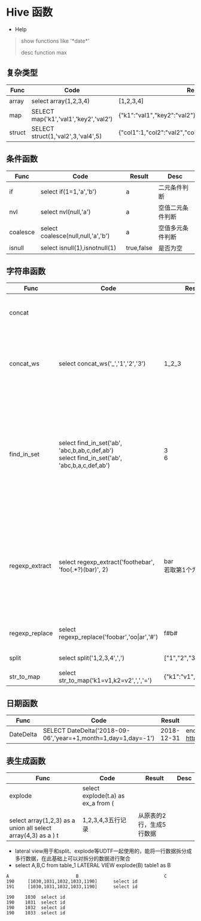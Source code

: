 # Hive 函数

- Help

> show functions like '\*date\*' 
>
> desc function max



## 复杂类型

| Func   | Code                                  | Result                                                   | Desc   |
| ------ | ------------------------------------- | -------------------------------------------------------- | ------ |
| array  | select array(1,2,3,4)                 | [1,2,3,4]                                                | 数组   |
| map    | SELECT map('k1','val1','key2','val2') | {"k1":"val1","key2":"val2"}                              | map    |
| struct | SELECT  struct(1,'val2',3,'val4',5)   | {"col1":1,"col2":"val2","col3":3,"col4":"val4","col5":5} | struct |



## 条件函数

| Func     | Code                               | Result     | Desc             |
| -------- | ---------------------------------- | ---------- | ---------------- |
| if       | select if(1=1,'a','b')             | a          | 二元条件判断     |
| nvl      | select nvl(null,'a')               | a          | 空值二元条件判断 |
| coalesce | select coalesce(null,null,'a','b') | a          | 空值多元条件判断 |
| isnull   | select isnull(1),isnotnull(1)      | true,false | 是否为空         |



## 字符串函数

| Func           | Code                                                         | Result                  | Desc                                                         |
| -------------- | ------------------------------------------------------------ | ----------------------- | ------------------------------------------------------------ |
| concat         |                                                              |                         | 字符串按次序进行拼接                                         |
| concat_ws      | select concat_ws('_','1','2','3')                            | 1_2_3                   | 与concat类似,指定的分隔符喜进行分隔                          |
| find_in_set    | select find_in_set('ab', 'abc,b,ab,c,def,ab')<br />select find_in_set('ab', 'abc,b,a,c,def,ab') | 3<br />6                | 返回以逗号分隔的字符串中str出现的位置，如果参数str为逗号或查找失败将返回0 |
| regexp_extract | select regexp_extract('foothebar', 'foo(.*?)(bar)', 2)       | bar<br />若取第1个为the | 抽取字符串subject中符合正则表达式pattern的第index个部分的子字符串 |
| regexp_replace | select regexp_replace('foobar','oo\|ar','#')                 | f#b#                    | 与上类似，替换                                               |
| split          | select split('1,2,3,4',',')                                  | ["1","2","3","4"]       | 拆分成数组                                                   |
| str_to_map     | select str_to_map('k1=v1,k2=v2',',','=')                     | {"k1":"v1","k2":"v2"}   |                                                              |



## 日期函数

| Func      | Code                                                         | Result     | Desc                                                         |
| --------- | ------------------------------------------------------------ | ---------- | ------------------------------------------------------------ |
| DateDelta | SELECT DateDelta('2018-09-06','year=+1,month=1,day=1,day=-1') | 2018-12-31 | end day of this year<br />https://github.com/jet2007/HiveDateUDF |



## 表生成函数

| Func    | Code                                                         | Result            | Desc                     |
| ------- | ------------------------------------------------------------ | ----------------- | ------------------------ |
| explode | select explode(t.a) as ex_a from (
<br/>select array(1,2,3) as a union all select array(4,3) as a ) t | 1,2,3,4,3五行记录 | 从原表的2行，生成5行数据 |

- lateral view用于和split、explode等UDTF一起使用的，能将一行数据拆分成多行数据，在此基础上可以对拆分的数据进行聚合
- select A,B,C from table_1 LATERAL VIEW explode(B) table1 as B

```
A                         B                                C
190     [1030,1031,1032,1033,1190]      select id
191     [1030,1031,1032,1033,1190]      select id

190    1030  select id
190    1031  select id
190    1032  select id
190    1033  select id
```

